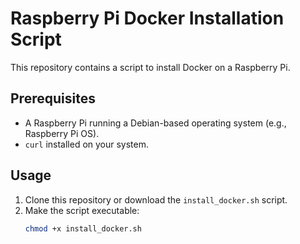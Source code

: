 # Raspberry Pi Docker Installation Script

This repository contains a script to install Docker on a Raspberry Pi.

## Prerequisites

- A Raspberry Pi running a Debian-based operating system (e.g., Raspberry Pi OS).
- `curl` installed on your system.

## Usage

1. Clone this repository or download the `install_docker.sh` script.
2. Make the script executable:
   ```bash
   chmod +x install_docker.sh